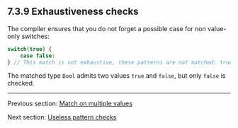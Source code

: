 ## 7.3.9 Exhaustiveness checks

The compiler ensures that you do not forget a possible case for non value-only switches:

```haxe
switch(true) {
    case false:
} // This match is not exhaustive, these patterns are not matched: true
```

The matched type `Bool` admits two values `true` and `false`, but only `false` is checked.

---

Previous section: [Match on multiple values](7.3.8-Match_on_multiple_values.md)

Next section: [Useless pattern checks](7.3.10-Useless_pattern_checks.md)